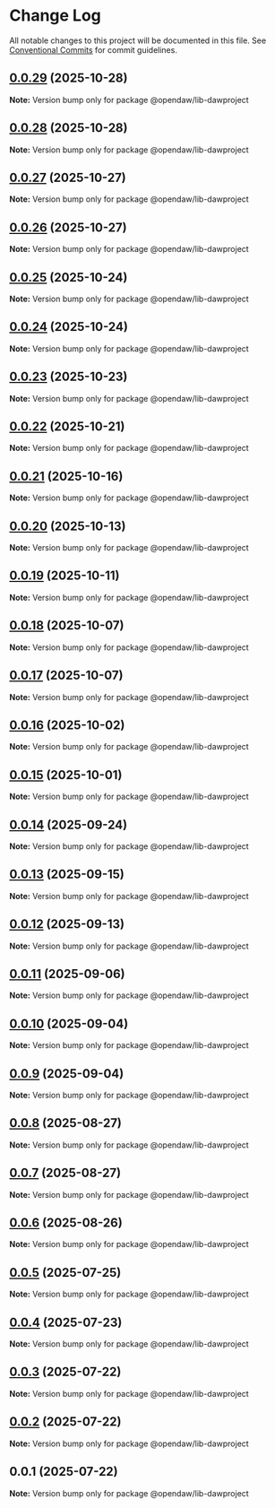 # Change Log

All notable changes to this project will be documented in this file.
See [Conventional Commits](https://conventionalcommits.org) for commit guidelines.

## [0.0.29](https://github.com/andremichelle/openDAW/compare/@opendaw/lib-dawproject@0.0.28...@opendaw/lib-dawproject@0.0.29) (2025-10-28)

**Note:** Version bump only for package @opendaw/lib-dawproject

## [0.0.28](https://github.com/andremichelle/openDAW/compare/@opendaw/lib-dawproject@0.0.27...@opendaw/lib-dawproject@0.0.28) (2025-10-28)

**Note:** Version bump only for package @opendaw/lib-dawproject

## [0.0.27](https://github.com/andremichelle/openDAW/compare/@opendaw/lib-dawproject@0.0.26...@opendaw/lib-dawproject@0.0.27) (2025-10-27)

**Note:** Version bump only for package @opendaw/lib-dawproject

## [0.0.26](https://github.com/andremichelle/openDAW/compare/@opendaw/lib-dawproject@0.0.25...@opendaw/lib-dawproject@0.0.26) (2025-10-27)

**Note:** Version bump only for package @opendaw/lib-dawproject

## [0.0.25](https://github.com/andremichelle/openDAW/compare/@opendaw/lib-dawproject@0.0.24...@opendaw/lib-dawproject@0.0.25) (2025-10-24)

**Note:** Version bump only for package @opendaw/lib-dawproject

## [0.0.24](https://github.com/andremichelle/openDAW/compare/@opendaw/lib-dawproject@0.0.23...@opendaw/lib-dawproject@0.0.24) (2025-10-24)

**Note:** Version bump only for package @opendaw/lib-dawproject

## [0.0.23](https://github.com/andremichelle/openDAW/compare/@opendaw/lib-dawproject@0.0.22...@opendaw/lib-dawproject@0.0.23) (2025-10-23)

**Note:** Version bump only for package @opendaw/lib-dawproject

## [0.0.22](https://github.com/andremichelle/openDAW/compare/@opendaw/lib-dawproject@0.0.21...@opendaw/lib-dawproject@0.0.22) (2025-10-21)

**Note:** Version bump only for package @opendaw/lib-dawproject

## [0.0.21](https://github.com/andremichelle/openDAW/compare/@opendaw/lib-dawproject@0.0.20...@opendaw/lib-dawproject@0.0.21) (2025-10-16)

**Note:** Version bump only for package @opendaw/lib-dawproject

## [0.0.20](https://github.com/andremichelle/openDAW/compare/@opendaw/lib-dawproject@0.0.19...@opendaw/lib-dawproject@0.0.20) (2025-10-13)

**Note:** Version bump only for package @opendaw/lib-dawproject

## [0.0.19](https://github.com/andremichelle/openDAW/compare/@opendaw/lib-dawproject@0.0.18...@opendaw/lib-dawproject@0.0.19) (2025-10-11)

**Note:** Version bump only for package @opendaw/lib-dawproject

## [0.0.18](https://github.com/andremichelle/openDAW/compare/@opendaw/lib-dawproject@0.0.17...@opendaw/lib-dawproject@0.0.18) (2025-10-07)

**Note:** Version bump only for package @opendaw/lib-dawproject

## [0.0.17](https://github.com/andremichelle/openDAW/compare/@opendaw/lib-dawproject@0.0.16...@opendaw/lib-dawproject@0.0.17) (2025-10-07)

**Note:** Version bump only for package @opendaw/lib-dawproject

## [0.0.16](https://github.com/andremichelle/openDAW/compare/@opendaw/lib-dawproject@0.0.15...@opendaw/lib-dawproject@0.0.16) (2025-10-02)

**Note:** Version bump only for package @opendaw/lib-dawproject

## [0.0.15](https://github.com/andremichelle/openDAW/compare/@opendaw/lib-dawproject@0.0.14...@opendaw/lib-dawproject@0.0.15) (2025-10-01)

**Note:** Version bump only for package @opendaw/lib-dawproject

## [0.0.14](https://github.com/andremichelle/openDAW/compare/@opendaw/lib-dawproject@0.0.13...@opendaw/lib-dawproject@0.0.14) (2025-09-24)

**Note:** Version bump only for package @opendaw/lib-dawproject

## [0.0.13](https://github.com/andremichelle/openDAW/compare/@opendaw/lib-dawproject@0.0.12...@opendaw/lib-dawproject@0.0.13) (2025-09-15)

**Note:** Version bump only for package @opendaw/lib-dawproject

## [0.0.12](https://github.com/andremichelle/openDAW/compare/@opendaw/lib-dawproject@0.0.11...@opendaw/lib-dawproject@0.0.12) (2025-09-13)

**Note:** Version bump only for package @opendaw/lib-dawproject

## [0.0.11](https://github.com/andremichelle/openDAW/compare/@opendaw/lib-dawproject@0.0.10...@opendaw/lib-dawproject@0.0.11) (2025-09-06)

**Note:** Version bump only for package @opendaw/lib-dawproject

## [0.0.10](https://github.com/andremichelle/openDAW/compare/@opendaw/lib-dawproject@0.0.9...@opendaw/lib-dawproject@0.0.10) (2025-09-04)

**Note:** Version bump only for package @opendaw/lib-dawproject

## [0.0.9](https://github.com/andremichelle/openDAW/compare/@opendaw/lib-dawproject@0.0.8...@opendaw/lib-dawproject@0.0.9) (2025-09-04)

**Note:** Version bump only for package @opendaw/lib-dawproject

## [0.0.8](https://github.com/andremichelle/openDAW/compare/@opendaw/lib-dawproject@0.0.7...@opendaw/lib-dawproject@0.0.8) (2025-08-27)

**Note:** Version bump only for package @opendaw/lib-dawproject

## [0.0.7](https://github.com/andremichelle/openDAW/compare/@opendaw/lib-dawproject@0.0.6...@opendaw/lib-dawproject@0.0.7) (2025-08-27)

**Note:** Version bump only for package @opendaw/lib-dawproject

## [0.0.6](https://github.com/andremichelle/openDAW/compare/@opendaw/lib-dawproject@0.0.5...@opendaw/lib-dawproject@0.0.6) (2025-08-26)

**Note:** Version bump only for package @opendaw/lib-dawproject

## [0.0.5](https://github.com/andremichelle/openDAW/compare/@opendaw/lib-dawproject@0.0.4...@opendaw/lib-dawproject@0.0.5) (2025-07-25)

**Note:** Version bump only for package @opendaw/lib-dawproject

## [0.0.4](https://github.com/andremichelle/openDAW/compare/@opendaw/lib-dawproject@0.0.3...@opendaw/lib-dawproject@0.0.4) (2025-07-23)

**Note:** Version bump only for package @opendaw/lib-dawproject

## [0.0.3](https://github.com/andremichelle/openDAW/compare/@opendaw/lib-dawproject@0.0.2...@opendaw/lib-dawproject@0.0.3) (2025-07-22)

**Note:** Version bump only for package @opendaw/lib-dawproject

## [0.0.2](https://github.com/andremichelle/openDAW/compare/@opendaw/lib-dawproject@0.0.1...@opendaw/lib-dawproject@0.0.2) (2025-07-22)

**Note:** Version bump only for package @opendaw/lib-dawproject

## 0.0.1 (2025-07-22)

**Note:** Version bump only for package @opendaw/lib-dawproject
